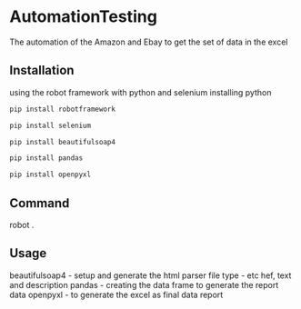 # AutomationTesting
The automation of the Amazon and Ebay to get the set of data in the excel 

## Installation
using the robot framework with python and selenium 
installing python

```bash
pip install robotframework
```
```bash
pip install selenium 
```
```bash
pip install beautifulsoap4
```
```bash
pip install pandas
```
```bash
pip install openpyxl
```


## Command
robot .

## Usage
beautifulsoap4 - setup and generate the html parser file type - etc hef, text and description 
pandas - creating the data frame to generate the report data
openpyxl - to generate the excel as final data report 

